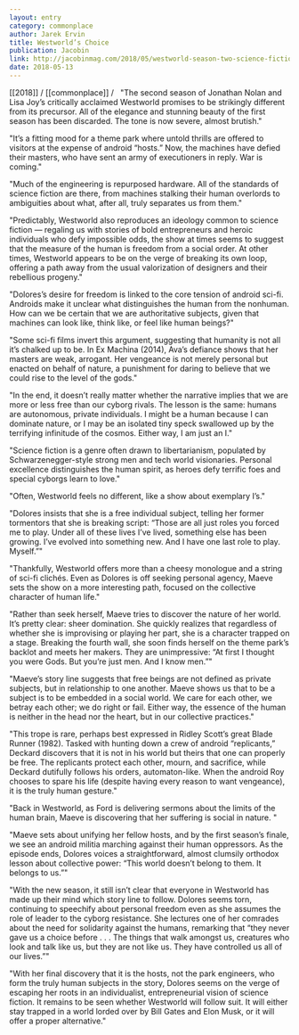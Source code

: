 ```yaml
---
layout: entry
category: commonplace
author: Jarek Ervin
title: Westworld’s Choice
publication: Jacobin
link: http://jacobinmag.com/2018/05/westworld-season-two-science-fiction-androids/
date: 2018-05-13
---
```


[[2018]] / [[commonplace]] / 
 
"The second season of Jonathan Nolan and Lisa Joy’s critically acclaimed Westworld promises to be strikingly different from its precursor. All of the elegance and stunning beauty of the first season has been discarded. The tone is now severe, almost brutish."

"It’s a fitting mood for a theme park where untold thrills are offered to visitors at the expense of android “hosts.” Now, the machines have defied their masters, who have sent an army of executioners in reply. War is coming."

"Much of the engineering is repurposed hardware. All of the standards of science fiction are there, from machines stalking their human overlords to ambiguities about what, after all, truly separates us from them."

"Predictably, Westworld also reproduces an ideology common to science fiction — regaling us with stories of bold entrepreneurs and heroic individuals who defy impossible odds, the show at times seems to suggest that the measure of the human is freedom from a social order. At other times, Westworld appears to be on the verge of breaking its own loop, offering a path away from the usual valorization of designers and their rebellious progeny."

"Dolores’s desire for freedom is linked to the core tension of android sci-fi. Androids make it unclear what distinguishes the human from the nonhuman. How can we be certain that we are authoritative subjects, given that machines can look like, think like, or feel like human beings?"

"Some sci-fi films invert this argument, suggesting that humanity is not all it’s chalked up to be. In Ex Machina (2014), Ava’s defiance shows that her masters are weak, arrogant. Her vengeance is not merely personal but enacted on behalf of nature, a punishment for daring to believe that we could rise to the level of the gods."

"In the end, it doesn’t really matter whether the narrative implies that we are more or less free than our cyborg rivals. The lesson is the same: humans are autonomous, private individuals. I might be a human because I can dominate nature, or I may be an isolated tiny speck swallowed up by the terrifying infinitude of the cosmos. Either way, I am just an I."

"Science fiction is a genre often drawn to libertarianism, populated by Schwarzenegger-style strong men and tech world visionaries. Personal excellence distinguishes the human spirit, as heroes defy terrific foes and special cyborgs learn to love."

"Often, Westworld feels no different, like a show about exemplary I’s."

"Dolores insists that she is a free individual subject, telling her former tormentors that she is breaking script: “Those are all just roles you forced me to play. Under all of these lives I’ve lived, something else has been growing. I’ve evolved into something new. And I have one last role to play. Myself.”"

"Thankfully, Westworld offers more than a cheesy monologue and a string of sci-fi clichés. Even as Dolores is off seeking personal agency, Maeve sets the show on a more interesting path, focused on the collective character of human life."

"Rather than seek herself, Maeve tries to discover the nature of her world. It’s pretty clear: sheer domination. She quickly realizes that regardless of whether she is improvising or playing her part, she is a character trapped on a stage. Breaking the fourth wall, she soon finds herself on the theme park’s backlot and meets her makers. They are unimpressive: “At first I thought you were Gods. But you’re just men. And I know men.”"

"Maeve’s story line suggests that free beings are not defined as private subjects, but in relationship to one another. Maeve shows us that to be a subject is to be embedded in a social world. We care for each other, we betray each other; we do right or fail. Either way, the essence of the human is neither in the head nor the heart, but in our collective practices."

"This trope is rare, perhaps best expressed in Ridley Scott’s great Blade Runner (1982). Tasked with hunting down a crew of android “replicants,” Deckard discovers that it is not in his world but theirs that one can properly be free. The replicants protect each other, mourn, and sacrifice, while Deckard dutifully follows his orders, automaton-like. When the android Roy chooses to spare his life (despite having every reason to want vengeance), it is the truly human gesture."

"Back in Westworld, as Ford is delivering sermons about the limits of the human brain, Maeve is discovering that her suffering is social in nature. "

"Maeve sets about unifying her fellow hosts, and by the first season’s finale, we see an android militia marching against their human oppressors. As the episode ends, Dolores voices a straightforward, almost clumsily orthodox lesson about collective power: “This world doesn’t belong to them. It belongs to us.”"

"With the new season, it still isn’t clear that everyone in Westworld has made up their mind which story line to follow. Dolores seems torn, continuing to speechify about personal freedom even as she assumes the role of leader to the cyborg resistance. She lectures one of her comrades about the need for solidarity against the humans, remarking that “they never gave us a choice before . . . The things that walk amongst us, creatures who look and talk like us, but they are not like us. They have controlled us all of our lives.”"

"With her final discovery that it is the hosts, not the park engineers, who form the truly human subjects in the story, Dolores seems on the verge of escaping her roots in an individualist, entrepreneurial vision of science fiction. It remains to be seen whether Westworld will follow suit. It will either stay trapped in a world lorded over by Bill Gates and Elon Musk, or it will offer a proper alternative."
